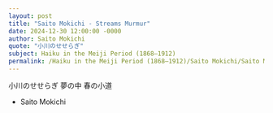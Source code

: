 ```yaml
---
layout: post
title: "Saito Mokichi - Streams Murmur"
date: 2024-12-30 12:00:00 -0000
author: Saito Mokichi
quote: "小川のせせらぎ"
subject: Haiku in the Meiji Period (1868–1912)
permalink: /Haiku in the Meiji Period (1868–1912)/Saito Mokichi/Saito Mokichi - Streams Murmur
---
```


小川のせせらぎ
夢の中
春の小道

- Saito Mokichi
